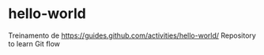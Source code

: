 # hello-world
Treinamento de https://guides.github.com/activities/hello-world/
Repository to learn Git flow
